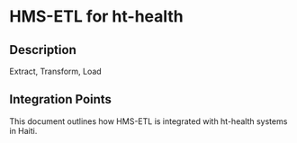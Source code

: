 # HMS-ETL for ht-health

## Description

Extract, Transform, Load

## Integration Points

This document outlines how HMS-ETL is integrated with ht-health systems in Haiti.
